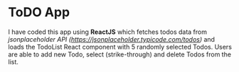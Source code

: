 ﻿# ToDO App

I have coded this app using **ReactJS** which fetches todos data from *jsonplaceholder API (https://jsonplaceholder.typicode.com/todos)* and loads the TodoList React component with 5 randomly selected Todos. Users are able to add new Todo, select (strike-through) and delete Todos from the list. 


